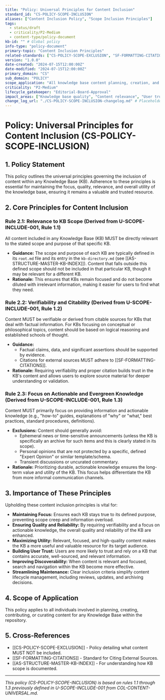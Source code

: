 ```yaml
---
title: "Policy: Universal Principles for Content Inclusion"
standard_id: "CS-POLICY-SCOPE-INCLUSION"
aliases: ["Content Inclusion Policy", "Scope Inclusion Principles"]
tags:
  - status/draft
  - criticality/P2-Medium
  - content-type/policy-document
kb-id: "" # Global policy
info-type: "policy-document"
primary-topic: "Content Inclusion Principles"
related-standards: ["CS-POLICY-SCOPE-EXCLUSION", "SF-FORMATTING-CITATIONS", "AS-STRUCTURE-MASTER-KB-INDEX"]
version: "1.0.0"
date-created: "2024-07-15T12:00:00Z"
date-modified: "2024-07-15T12:00:00Z"
primary_domain: "CS"
sub_domain: "POLICY"
scope_application: "All knowledge base content planning, creation, and curation activities."
criticality: "P2-Medium"
lifecycle_gatekeeper: "Editorial-Board-Approval"
impact_areas: ["Knowledge base quality", "Content relevance", "User trust", "KB utility", "Maintainability"]
change_log_url: "./CS-POLICY-SCOPE-INCLUSION-changelog.md" # Placeholder
---
```


# Policy: Universal Principles for Content Inclusion (CS-POLICY-SCOPE-INCLUSION)

## 1. Policy Statement

This policy outlines the universal principles governing the inclusion of content within any Knowledge Base (KB). Adherence to these principles is essential for maintaining the focus, quality, relevance, and overall utility of the knowledge base, ensuring it remains a valuable and trusted resource.

## 2. Core Principles for Content Inclusion

### Rule 2.1: Relevance to KB Scope (Derived from U-SCOPE-INCLUDE-001, Rule 1.1)
All content included in any Knowledge Base (KB) MUST be directly relevant to the stated scope and purpose of that specific KB.
*   **Guidance:** The scope and purpose of each KB are typically defined in its `root.md` file and its entry in the `kb-directory.md` (see [[AS-STRUCTURE-MASTER-KB-INDEX]]). Content that falls outside this defined scope should not be included in that particular KB, though it may be relevant for a different KB.
*   **Rationale:** This ensures that KBs remain focused and do not become diluted with irrelevant information, making it easier for users to find what they need.

### Rule 2.2: Verifiability and Citability (Derived from U-SCOPE-INCLUDE-001, Rule 1.2)
Content MUST be verifiable or derived from citable sources for KBs that deal with factual information. For KBs focusing on conceptual or philosophical topics, content should be based on logical reasoning and established schools of thought.
*   **Guidance:**
    *   Factual claims, data, and significant assertions should be supported by evidence.
    *   Citations for external sources MUST adhere to [[SF-FORMATTING-CITATIONS]].
*   **Rationale:** Requiring verifiability and proper citation builds trust in the KB's content and allows users to explore source material for deeper understanding or validation.

### Rule 2.3: Focus on Actionable and Evergreen Knowledge (Derived from U-SCOPE-INCLUDE-001, Rule 1.3)
Content MUST primarily focus on providing information and actionable knowledge (e.g., "how-to" guides, explanations of "why" or "what," best practices, standard procedures, definitions).
*   **Exclusions:** Content should generally avoid:
    *   Ephemeral news or time-sensitive announcements (unless the KB is specifically an archive for such items and this is clearly stated in its scope).
    *   Personal opinions that are not protected by a specific, defined "Expert Opinion" or similar template/schema.
    *   Transient discussions or uncurated commentary.
*   **Rationale:** Prioritizing durable, actionable knowledge ensures the long-term value and utility of the KB. This focus helps differentiate the KB from more informal communication channels.

## 3. Importance of These Principles

Upholding these content inclusion principles is vital for:

*   **Maintaining Focus:** Ensures each KB stays true to its defined purpose, preventing scope creep and information overload.
*   **Ensuring Quality and Reliability:** By requiring verifiability and a focus on actionable knowledge, the overall quality and reliability of the KB are enhanced.
*   **Maximizing Utility:** Relevant, focused, and high-quality content makes the KB a more useful and valuable resource for its target audience.
*   **Building User Trust:** Users are more likely to trust and rely on a KB that contains accurate, well-sourced, and relevant information.
*   **Improving Discoverability:** When content is relevant and focused, search and navigation within the KB become more effective.
*   **Streamlining Maintenance:** Clear inclusion criteria simplify content lifecycle management, including reviews, updates, and archiving decisions.

## 4. Scope of Application

This policy applies to all individuals involved in planning, creating, contributing, or curating content for any Knowledge Base within the repository.

## 5. Cross-References
- [[CS-POLICY-SCOPE-EXCLUSION]] - Policy detailing what content MUST NOT be included.
- [[SF-FORMATTING-CITATIONS]] - Standard for Citing External Sources.
- [[AS-STRUCTURE-MASTER-KB-INDEX]] - For understanding how KB scope is documented.

---
*This policy (CS-POLICY-SCOPE-INCLUSION) is based on rules 1.1 through 1.3 previously defined in U-SCOPE-INCLUDE-001 from COL-CONTENT-UNIVERSAL.md.*
```
